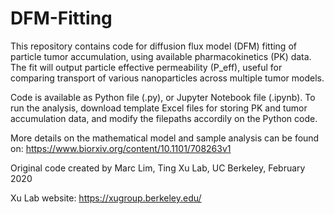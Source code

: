 # DFM-Fitting

This repository contains code for diffusion flux model (DFM) fitting of particle tumor accumulation, using available pharmacokinetics (PK) data. The fit will output particle effective permeability (P_eff), useful for comparing transport of various nanoparticles across multiple tumor models.

Code is available as Python file (.py), or Jupyter Notebook file (.ipynb). To run the analysis, download template Excel files for storing PK and tumor accumulation data, and modify the filepaths accordily on the Python code.

More details on the mathematical model and sample analysis can be found on:
https://www.biorxiv.org/content/10.1101/708263v1

Original code created by Marc Lim, Ting Xu Lab, UC Berkeley, February 2020

Xu Lab website: https://xugroup.berkeley.edu/
